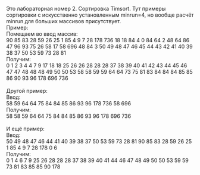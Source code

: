 Это лабораторная номер 2. Сортировка Timsort. Тут примеры сортировки с искусственно установленным minrun=4, но вообще расчёт minrun для больших массивов присутствует.\
Пример:\
Помещаем во ввод массив:\
90 85 83 28 59 26 25 1 85 4 9 7 28 178 736 18 18 84 4 0 84 64 2 48 64 86 47 96 93 75 26 58 17 58 696 48 84 3 50 49 48 47 46 45 44 43 42 41 40 39 38 37 50 53 59 73 28 81\
Получим:\
0 1 2 3 4 4 7 9 17 18 18 25 26 26 28 28 28 37 38 39 40 41 42 43 44 45 46 47 47 48 48 48 49 50 50 53 58 58 59 59 64 64 73 75 81 83 84 84 84 85 85 86 90 93 96 178 696 736\
\
Другой пример:\
Ввод:\
58 59 64 64 75 84 84 85 86 93 96 178 736 58 696\
Получим:\
58 58 59 64 64 75 84 84 85 86 93 96 178 696 736\
\
И ещё пример:\
Ввод:\
50 49 48 47 46 44 41 40 39 38 37 50 53 59 73 28 81 90 85 83 28 59 26 25 1 85 4 9 7 28 178 0 6\
Получим:\
0 1 4 6 7 9 25 26 28 28 28 37 38 39 40 41 44 46 47 48 49 50 50 53 59 59 73 81 83 85 85 90 178
